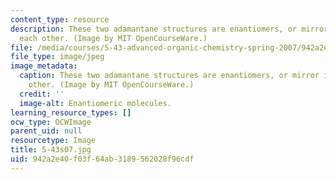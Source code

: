 ```yaml
---
content_type: resource
description: These two adamantane structures are enantiomers, or mirror images, of
  each other. (Image by MIT OpenCourseWare.)
file: /media/courses/5-43-advanced-organic-chemistry-spring-2007/942a2e40f03f64ab3189562028f96cdf_5-43s07.jpg
file_type: image/jpeg
image_metadata:
  caption: These two adamantane structures are enantiomers, or mirror images, of each
    other. (Image by MIT OpenCourseWare.)
  credit: ''
  image-alt: Enantiomeric molecules.
learning_resource_types: []
ocw_type: OCWImage
parent_uid: null
resourcetype: Image
title: 5-43s07.jpg
uid: 942a2e40-f03f-64ab-3189-562028f96cdf
---
```

